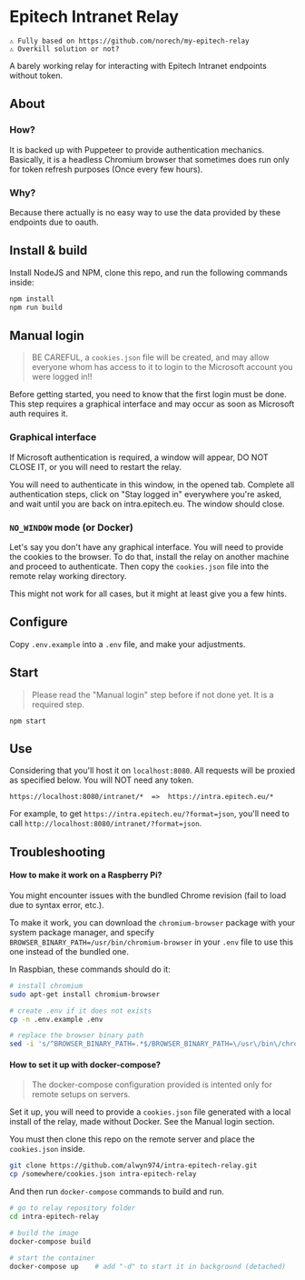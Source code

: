 # Epitech Intranet Relay

```
⚠️ Fully based on https://github.com/norech/my-epitech-relay
⚠️ Overkill solution or not?
```

A barely working relay for interacting with Epitech Intranet endpoints without token.

## About

### How?
It is backed up with Puppeteer to provide authentication mechanics.
Basically, it is a headless Chromium browser that sometimes does run
only for token refresh purposes (Once every few hours).

### Why?
Because there actually is no easy way to use the data provided by
these endpoints due to oauth.

## Install & build

Install NodeJS and NPM, clone this repo, and run the following commands inside:

```bash
npm install
npm run build
```

## Manual login

> BE CAREFUL, a `cookies.json` file will be created, and may allow everyone whom
> has access to it to login to the Microsoft account you were logged in!!

Before getting started, you need to know that the first login must be done.
This step requires a graphical interface and may occur as soon as Microsoft auth
requires it.

### Graphical interface

If Microsoft authentication is required, a window will appear, DO NOT CLOSE IT,
or you will need to restart the relay.

You will need to authenticate in this window, in the opened tab. Complete all
authentication steps, click on "Stay logged in" everywhere you're asked, and
wait until you are back on intra.epitech.eu. The window should close.

### `NO_WINDOW` mode (or Docker)

Let's say you don't have any graphical interface. You will need to provide the
cookies to the browser. To do that, install the relay on another machine and
proceed to authenticate. Then copy the `cookies.json` file into the remote relay
working directory.

This might not work for all cases, but it might at least give you a few hints.

## Configure

Copy `.env.example` into a `.env` file, and make your adjustments.

## Start

> Please read the "Manual login" step before if not done yet. It is a required step.

```
npm start
```

## Use

Considering that you'll host it on `localhost:8080`.
All requests will be proxied as specified below. You will NOT need any token.

```
https://localhost:8080/intranet/*  =>  https://intra.epitech.eu/*
```

For example, to get `https://intra.epitech.eu/?format=json`,
you'll need to call `http://localhost:8080/intranet/?format=json`.

## Troubleshooting

#### How to make it work on a Raspberry Pi?

You might encounter issues with the bundled Chrome revision (fail to load due
to syntax error, etc.).

To make it work, you can download the `chromium-browser` package with your
system package manager, and specify `BROWSER_BINARY_PATH=/usr/bin/chromium-browser`
in your `.env` file to use this one instead of the bundled one.

In Raspbian, these commands should do it:
```bash
# install chromium
sudo apt-get install chromium-browser

# create .env if it does not exists
cp -n .env.example .env

# replace the browser binary path
sed -i 's/^BROWSER_BINARY_PATH=.*$/BROWSER_BINARY_PATH=\/usr\/bin\/chromium-browser/' .env
```

#### How to set it up with docker-compose?

> The docker-compose configuration provided is intented only for remote setups on servers.

Set it up, you will need to provide a `cookies.json` file generated with a local
install of the relay, made without Docker. See the Manual login section.

You must then clone this repo on the remote server and place the `cookies.json`
inside.

```bash
git clone https://github.com/alwyn974/intra-epitech-relay.git
cp /somewhere/cookies.json intra-epitech-relay
```

And then run `docker-compose` commands to build and run.

```bash
# go to relay repository folder
cd intra-epitech-relay

# build the image
docker-compose build

# start the container
docker-compose up    # add "-d" to start it in background (detached)
```
